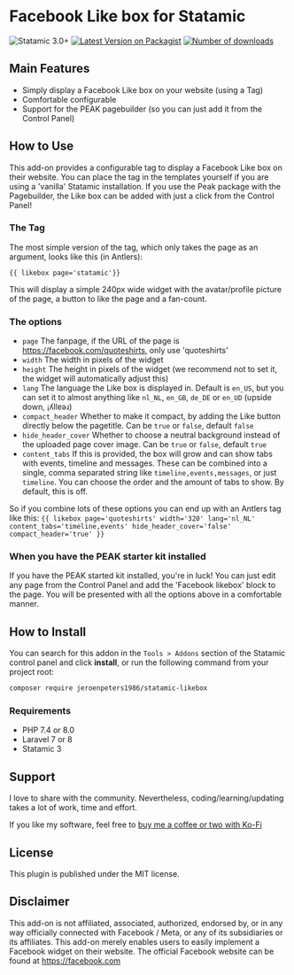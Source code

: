 # Facebook Like box for Statamic
<!-- statamic:hide -->
![Statamic 3.0+](https://img.shields.io/badge/Statamic-3.0+-FF269E?style=for-the-badge&link=https://statamic.com)
[![Latest Version on Packagist](https://img.shields.io/packagist/v/jeroenpeters1986/statamic-likebox.svg?style=for-the-badge)](https://packagist.org/packages/jeroenpeters1986/statamic-likebox)
[![Number of downloads](https://img.shields.io/packagist/dt/jeroenpeters1986/statamic-likebox.svg?style=for-the-badge)](https://packagist.org/packages/jeroenpeters1986/statamic-likebox)
<!-- /statamic:hide -->

## Main Features

 * Simply display a Facebook Like box on your website (using a Tag)
 * Comfortable configurable
 * Support for the PEAK pagebuilder (so you can just add it from the Control Panel)

## How to Use

This add-on provides a configurable tag to display a Facebook Like box on their website.
You can place the tag in the templates yourself if you are using a 'vanilla' Statamic
installation. If you use the Peak package with the Pagebuilder, the Like box can be
added with just a click from the Control Panel!

### The Tag

The most simple version of the tag, which only takes the page as an argument, looks like this (in Antlers):

`{{ likebox page='statamic'}}`
 
This will display a simple 240px wide widget with the avatar/profile picture of the page, 
a button to like the page and a fan-count.

### The options 

 * `page` The fanpage, if the URL of the page is https://facebook.com/quoteshirts, only use 'quoteshirts'
 * `width` The width in pixels of the widget
 * `height` The height in pixels of the widget (we recommend not to set it, the widget will automatically adjust this)
 * `lang` The language the Like box is displayed in. Default is `en_US`, but you can set it to almost anything like `nl_NL`, `en_GB`, `de_DE` or `en_UD` (upside down, ¡ʎllɐǝɹ)
 * `compact_header` Whether to make it compact, by adding the Like button directly below the pagetitle. Can be `true` or `false`, default `false`
 * `hide_header_cover` Whether to choose a neutral background instead of the uploaded page cover image. Can be `true` or `false`, default `true`
 * `content_tabs` If this is provided, the box will grow and can show tabs with events, timeline and messages. These can be combined into a single, comma separated string like `timeline,events,messages`, or just `timeline`. You can choose the order and the amount of tabs to show. By default, this is off.

So if you combine lots of these options you can end up with an Antlers tag like this:
`{{ likebox page='quoteshirts' width='320' lang='nl_NL' content_tabs='timeline,events' hide_header_cover='false' compact_header='true' }}`

### When you have the PEAK starter kit installed
If you have the PEAK started kit installed, you're in luck! You can just edit any page from the 
Control Panel and add the 'Facebook likebox' block to the page. You will be presented with all 
the options above in a comfortable manner.

## How to Install

You can search for this addon in the `Tools > Addons` section of the Statamic control panel and click **install**, or run the following command from your project root:

``` bash
composer require jeroenpeters1986/statamic-likebox
```

### Requirements
- PHP 7.4 or 8.0
- Laravel 7 or 8
- Statamic 3

## Support
I love to share with the community. Nevertheless, coding/learning/updating takes a lot of work, time and effort.

If you like my software, feel free to [buy me a coffee or two with Ko-Fi](https://ko-fi.com/jeroenpeters) 

## License
This plugin is published under the MIT license.

## Disclaimer
This add-on is not affiliated, associated, authorized, endorsed by, or in any way officially connected with 
Facebook / Meta, or any of its subsidiaries or its affiliates. This add-on merely enables users to easily implement
a Facebook widget on their website. The official Facebook website can be found at https://facebook.com
